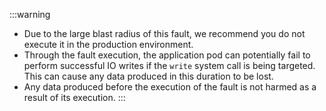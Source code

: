 :::warning
- Due to the large blast radius of this fault, we recommend you do not execute it in the production environment.
- Through the fault execution, the application pod can potentially fail to perform successful IO writes if the `write` system call is being targeted. This can cause any data produced in this duration to be lost.
- Any data produced before the execution of the fault is not harmed as a result of its execution.
:::
